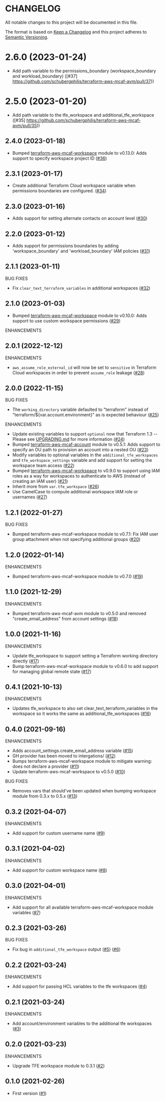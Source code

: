 # CHANGELOG

All notable changes to this project will be documented in this file.

The format is based on [Keep a Changelog](http://keepachangelog.com/) and this project adheres to [Semantic Versioning](http://semver.org/).

# 2.6.0 (2023-01-24)

- Add path variable to the permissions_boundary (workspace_boundary and workload_boundary)  ([#37] https://github.com/schubergphilis/terraform-aws-mcaf-avm/pull/37))

# 2.5.0 (2023-01-20)

- Add path variable to the tfe_workspace and additional_tfe_workspace ([#35] https://github.com/schubergphilis/terraform-aws-mcaf-avm/pull/35))

## 2.4.0 (2023-01-18)

- Bumped [terraform-aws-mcaf-workspace](https://github.com/schubergphilis/terraform-aws-mcaf-workspace) module to v0.13.0: Adds support to specify workspace project ID ([#36](https://github.com/schubergphilis/terraform-aws-mcaf-avm/pull/36))

## 2.3.1 (2023-01-17)

- Create additional Terraform Cloud workspace variable when permissions boundaries are configured. ([#34](https://github.com/schubergphilis/terraform-aws-mcaf-avm/pull/34))

## 2.3.0 (2023-01-16)

- Adds support for setting alternate contacts on account level ([#30](https://github.com/schubergphilis/terraform-aws-mcaf-avm/pull/30))

## 2.2.0 (2023-01-12)

- Adds support for permissions boundaries by adding 'workspace_boundary' and 'workload_boundary' IAM policies ([#31](https://github.com/schubergphilis/terraform-aws-mcaf-avm/pull/31))

## 2.1.1 (2023-01-11)

BUG FIXES

- Fix `clear_text_terraform_variables` in additional workspaces ([#32](https://github.com/schubergphilis/terraform-aws-mcaf-avm/pull/32))

## 2.1.0 (2023-01-03)

- Bumped [terraform-aws-mcaf-workspace](https://github.com/schubergphilis/terraform-aws-mcaf-workspace) module to v0.10.0: Adds support to use custom workspace permissions ([#29](https://github.com/schubergphilis/terraform-aws-mcaf-avm/pull/29))

ENHANCEMENTS

## 2.0.1 (2022-12-12)

ENHANCEMENTS

- `aws_assume_role_external_id` will now be set to `sensitive` in Terraform Cloud workspaces in order to prevent `assume_role` leakage ([#28](https://github.com/schubergphilis/terraform-aws-mcaf-avm/pull/28))

## 2.0.0 (2022-11-15)

BUG FIXES

- The `working_directory` variable defaulted to "terraform" instead of "terraform/${var.account.environment}" as is expected behaviour ([#25](https://github.com/schubergphilis/terraform-aws-mcaf-avm/pull/25))

ENHANCEMENTS

- Update existing variables to support `optional` now that Terraform 1.3 -- Please see [UPGRADING.md](./UPGRADING.md) for more information ([#24](https://github.com/schubergphilis/terraform-aws-mcaf-avm/pull/24))
- Bumped [terraform-aws-mcaf-account](https://github.com/schubergphilis/terraform-aws-mcaf-account) module to v0.5.1: Adds support to specify an OU path to provision an account into a nested OU ([#23](https://github.com/schubergphilis/terraform-aws-mcaf-avm/pull/23))
- Modify variables to optional variables in the `additional_tfe_workspaces` and `tfe_workspace_settings` variable and add support for setting the workspace team access ([#22](https://github.com/schubergphilis/terraform-aws-mcaf-avm/pull/22))
- Bumped [terraform-aws-mcaf-workspace](https://github.com/schubergphilis/terraform-aws-mcaf-workspace) to v0.9.0 to support using IAM roles as a way for workspaces to authenticate to AWS (instead of creating an IAM user) ([#21](https://github.com/schubergphilis/terraform-aws-mcaf-avm/pull/21))
- Inherit more from `var.tfe_workspace` ([#26](https://github.com/schubergphilis/terraform-aws-mcaf-avm/pull/26))
- Use CamelCase to compute additional workspace IAM role or usernames ([#27](https://github.com/schubergphilis/terraform-aws-mcaf-avm/pull/27))

## 1.2.1 (2022-01-27)

BUG FIXES

- Bumped terraform-aws-mcaf-workspace module to v0.7.1: Fix IAM user group attachment when not specifying additional groups ([#20](https://github.com/schubergphilis/terraform-aws-mcaf-avm/pull/20))

## 1.2.0 (2022-01-14)

ENHANCEMENTS

- Bumped terraform-aws-mcaf-workspace module to v0.7.0 ([#19](https://github.com/schubergphilis/terraform-aws-mcaf-avm/pull/19))

## 1.1.0 (2021-12-29)

ENHANCEMENTS

- Bumped terraform-aws-mcaf-avm module to v0.5.0 and removed "create_email_address" from account settings ([#18](https://github.com/schubergphilis/terraform-aws-mcaf-avm/pull/18))

## 1.0.0 (2021-11-16)

ENHANCEMENTS

- Update tfe_workspace to support setting a Terraform working directory directly ([#17](https://github.com/schubergphilis/terraform-aws-mcaf-avm/pull/17))
- Bump terraform-aws-mcaf-workspace module to v0.6.0 to add support for managing global remote state ([#17](https://github.com/schubergphilis/terraform-aws-mcaf-avm/pull/17))

## 0.4.1 (2021-10-13)

ENHANCEMENTS

- Updates tfe_workspace to also set clear_text_terraform_variables in the workspace so it works the same as additional_tfe_workspaces ([#16](https://github.com/schubergphilis/terraform-aws-mcaf-avm/pull/16))

## 0.4.0 (2021-09-16)

ENHANCEMENTS

- Adds account_settings.create_email_address variable ([#15](https://github.com/schubergphilis/terraform-aws-mcaf-avm/pull/15))
- GH provider has been moved to intergations/ ([#12](https://github.com/schubergphilis/terraform-aws-mcaf-avm/pull/12))
- Bumps terraform-aws-mcaf-workspace module to mitigate warning: does not declare a provider ([#11](https://github.com/schubergphilis/terraform-aws-mcaf-avm/pull/11))
- Update terraform-aws-mcaf-workspace to v0.5.0 ([#10](https://github.com/schubergphilis/terraform-aws-mcaf-avm/pull/10))

BUG FIXES

- Removes vars that should've been updated when bumping workspace module from 0.3.x to 0.5.x ([#13](https://github.com/schubergphilis/terraform-aws-mcaf-avm/pull/13))

## 0.3.2 (2021-04-07)

ENHANCEMENTS

- Add support for custom username name ([#9](https://github.com/schubergphilis/terraform-aws-mcaf-avm/pull/9))

## 0.3.1 (2021-04-02)

ENHANCEMENTS

- Add support for custom workspace name ([#8](https://github.com/schubergphilis/terraform-aws-mcaf-avm/pull/8))

## 0.3.0 (2021-04-01)

ENHANCEMENTS

- Add support for all available terraform-aws-mcaf-workspace module variables ([#7](https://github.com/schubergphilis/terraform-aws-mcaf-avm/pull/7))

## 0.2.3 (2021-03-26)

BUG FIXES

- Fix bug in `additional_tfe_workspace` output ([#5](https://github.com/schubergphilis/terraform-aws-mcaf-avm/pull/5)) ([#6](https://github.com/schubergphilis/terraform-aws-mcaf-avm/pull/6))

## 0.2.2 (2021-03-24)

ENHANCEMENTS

- Add support for passing HCL variables to the tfe workspaces ([#4](https://github.com/schubergphilis/terraform-aws-mcaf-avm/pull/4))

## 0.2.1 (2021-03-24)

ENHANCEMENTS

- Add account/environment variables to the additional tfe workspaces ([#3](https://github.com/schubergphilis/terraform-aws-mcaf-avm/pull/3))

## 0.2.0 (2021-03-23)

ENHANCEMENTS

- Upgrade TFE workspace module to 0.3.1 ([#2](https://github.com/schubergphilis/terraform-aws-mcaf-avm/pull/2))

## 0.1.0 (2021-02-26)

- First version ([#1](https://github.com/schubergphilis/terraform-aws-mcaf-avm/pull/1))
